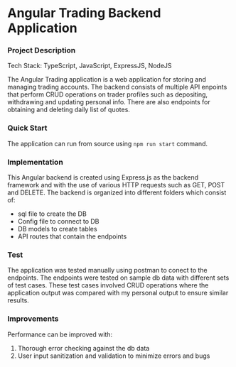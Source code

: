 # Angular Trading Backend Application

### Project Description

Tech Stack: TypeScript, JavaScript, ExpressJS, NodeJS

The Angular Trading application is a web application for storing and managing trading accounts. The backend consists of multiple API enpoints that perform CRUD operations on trader profiles such as depositing, withdrawing and updating personal info. There are also endpoints for obtaining and deleting daily list of quotes.

### Quick Start

The application can run from source using `npm run start` command.

### Implementation

This Angular backend is created using Express.js as the backend framework and with the use of various HTTP requests such as GET, POST and DELETE. The backend is organized into different folders which consist of:
- sql file to create the DB
- Config file to connect to DB
- DB models to create tables
- API routes that contain the endpoints

### Test

The application was tested manually using postman to conect to the endpoints. The endpoints were tested on sample db data with different sets of test cases. These test cases involved CRUD operations where the application output was compared with my personal output to ensure similar results.

### Improvements

Performance can be improved with:

1. Thorough error checking against the db data
2. User input sanitization and validation to minimize errors and bugs



